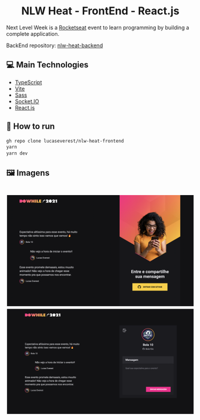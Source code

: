 <h1 align="center">NLW Heat - FrontEnd - React.js</h1>

Next Level Week is a [Rocketseat](https://www.rocketseat.com.br/) event to learn programming by building a complete application.

BackEnd repository: [nlw-heat-backend](https://github.com/lucaseverest/nlw-heat-backend)

## 💻 Main Technologies

- [TypeScript](https://www.typescriptlang.org/)
- [Vite](https://vitejs.dev/)
- [Sass](https://sass-lang.com/)
- [Socket.IO](https://socket.io/)
- [React.js](https://reactjs.org/)

## 🔌 How to run

```sh
gh repo clone lucaseverest/nlw-heat-frontend
yarn
yarn dev
```
## :framed_picture: Imagens ##

<h1 align="center">
    <img alt = "Web app" src = "./.github/image-01.png" width = "500px" />
    <img alt = "Web app" src = "./.github/image-02.png" width = "500px" />
</h1>

